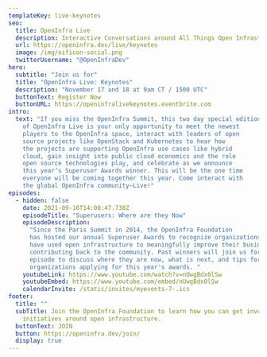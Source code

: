 ```yaml
---
templateKey: live-keynotes
seo:
  title: OpenInfra Live
  description: Interactive Conversations around All Things Open Infrastructure
  url: https://openinfra.dev/live/keynotes
  image: /img/oificon-social.png
  twitterUsername: "@OpenInfraDev"
hero:
  subtitle: "Join us for"
  title: "OpenInfra Live: Keynotes"
  description: "November 17 and 18 at 9am CT / 1500 UTC"
  buttonText: Register Now
  buttonURL: https://openinfralivekeynotes.eventbrite.com
intro:
  text: "If you miss the OpenInfra Summit, this two day special edition
    of OpenInfra Live is your only opportunity to meet the newest
    players to the OpenInfra space, interact with leaders of open
    source projects like OpenStack and Kubernetes to hear how
    the projects are supporting OpenInfra use cases like hybrid
    cloud, gain insight into public cloud economics and the role
    open source technologies play, and celebrate as we announce
    this year’s Superuser Awards winner. This will be the one time
    everyone will be coming together this year. Come interact with
    the global OpenInfra community—Live!"
episodes:
  - hidden: false
    date: 2021-09-16T14:00:47.738Z
    episodeTitle: "Superusers: Where are they Now"
    episodeDescription:
      "Since the Paris Summit in 2014, the OpenInfra Foundation
      has hosted our annual Superuser Awards to recognize organizations that
      have used open infrastructure to meaningfully improve their business while
      contributing back to the community. Past winners will join us for this
      episode to discuss where they are now, what is next, and tips for
      organizations applying for this year's awards. "
    youtubeLink: https://www.youtube.com/watch?v=nUwgBdx0lSw
    youtubeEmbed: https://www.youtube.com/embed/nUwgBdx0lSw
    calendarInvite: /static/invites/myevents-7-.ics
footer:
  title: ""
  subTitle: Join the OpenInfra Foundation to learn how you can get involved in
    initiatives around open infrastructure.
  buttonText: JOIN
  button: https://openinfra.dev/join/
  display: true
---
```

